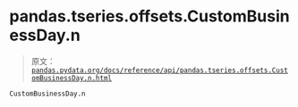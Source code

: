 # pandas.tseries.offsets.CustomBusinessDay.n

> 原文：[`pandas.pydata.org/docs/reference/api/pandas.tseries.offsets.CustomBusinessDay.n.html`](https://pandas.pydata.org/docs/reference/api/pandas.tseries.offsets.CustomBusinessDay.n.html)

```py
CustomBusinessDay.n
```
